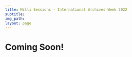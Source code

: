 ```yaml
---
title: Milli Sessions - International Archives Week 2022
subtitle: 
img_path: 
layout: page
---
```


# Coming Soon!
